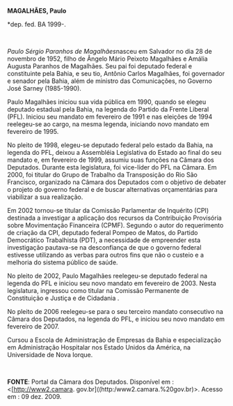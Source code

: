 **MAGALHÃES, Paulo**

\*dep. fed. BA 1999-.

 

*Paulo Sérgio Paranhos de Magalhães*nasceu em Salvador no dia 28 de
novembro de 1952, filho de Ângelo Mário Peixoto Magalhães e Amália
Augusta Paranhos de Magalhães. Seu pai foi deputado federal e
constituinte pela Bahia, e seu tio, Antônio Carlos Magalhães, foi
governador e senador pela Bahia, além de ministro das Comunicações, no
Governo José Sarney (1985-1990).

Paulo Magalhães iniciou sua vida pública em 1990, quando se elegeu
deputado estadual pela Bahia, na legenda do Partido da Frente Liberal
(PFL). Iniciou seu mandato em fevereiro de 1991 e nas eleições de 1994
reelegeu-se ao cargo, na mesma legenda, iniciando novo mandato em
fevereiro de 1995.

No pleito de 1998, elegeu-se deputado federal pelo estado da Bahia, na
legenda do PFL, deixou a Assembléia Legislativa do Estado ao final do
seu mandato e, em fevereiro de 1999, assumiu suas funções na Câmara dos
Deputados. Durante esta legislatura, foi vice-líder do PFL na Câmara. Em
2000, foi titular do Grupo de Trabalho da Transposição do Rio São
Francisco, organizado na Câmara dos Deputados com o objetivo de debater
o projeto do governo federal e de buscar alternativas orçamentárias para
viabilizar a sua realização.

Em 2002 tornou-se titular da Comissão Parlamentar de Inquérito (CPI)
destinada a investigar a aplicação dos recursos da Contribuição
Provisória sobre Movimentação Financeira (CPMF). Segundo o autor do
requerimento de criação da CPI, deputado federal Pompeo de Matos, do
Partido Democrático Trabalhista (PDT), a necessidade de empreender esta
investigação pautava-se na desconfiança de que o governo federal
estivesse utilizando as verbas para outros fins que não o custeio e a
melhoria do sistema público de saúde.

No pleito de 2002, Paulo Magalhães reelegeu-se deputado federal na
legenda do PFL e iniciou seu novo mandato em fevereiro de 2003. Nesta
legislatura, ingressou como titular na Comissão Permanente de
Constituição e Justiça e de Cidadania .

No pleito de 2006 reelegeu-se para o seu terceiro mandato consecutivo na
Câmara dos Deputados, na legenda do PFL, e iniciou seu novo mandato em
fevereiro de 2007.

Cursou a Escola de Administração de Empresas da Bahia e especialização
em Administração Hospitalar nos Estado Unidos da América, na
Universidade de Nova Iorque.

 

**FONTE**: Portal da Câmara dos Deputados. Disponível em :
\<[http://www2.camara. gov.br]((http:/www2.camara.%20gov.br)\>. Acesso
em : 09 dez. 2009.

